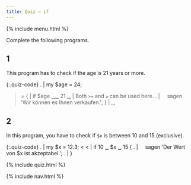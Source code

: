 ```yaml
---
title: Quiz — if
---
```


{% include menu.html %}

Complete the following programs.

## 1

This program has to check if the age is 21 years or more.

{:.quiz-code}
. | my $age = 24;
>= { | if $age ␣␣ 21 ␣ | Both `>=` and `≥` can be used here.
. | &nbsp;&nbsp;&nbsp;&nbsp;sagen &apos;Wir können es Ihnen verkaufen.&apos;;
} | ␣

## 2

In this program, you have to check if `$x` is between 10 and 15 (exclusive).

{:.quiz-code}
. | my $x = 12.3;
&lt; &lt; | if 10 ␣ $x ␣ 15 {
. | &nbsp;&nbsp;&nbsp;&nbsp;sagen &apos;Der Wert von $x ist akzeptabel.&apos;;
. | }


{% include quiz.html %}
<script>
    replacements = [['≥', '>=']];
</script>

{% include nav.html %}